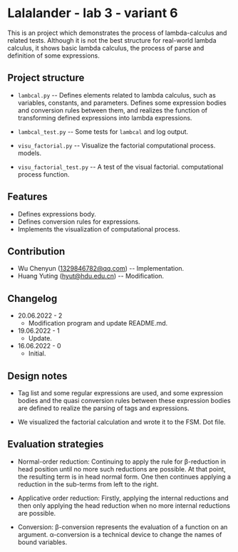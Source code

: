 # Lalalander - lab 3 - variant 6

This is an project which demonstrates the process of lambda-calculus and
related tests. Although it is not the best structure for real-world lambda
calculus, it shows basic lambda calculus, the process of parse and definition
of some expressions.

## Project structure

- `lambcal.py` -- Defines elements related to lambda calculus, such as
variables, constants, and parameters. Defines some expression bodies
and conversion rules between them, and realizes the function of
transforming defined expressions into lambda expressions.

- `lambcal_test.py` -- Some tests for `lambcal` and log output.

- `visu_factorial.py` -- Visualize the factorial computational process.
models.

- `visu_factorial_test.py` -- A test of the visual factorial.
computational process function.

## Features

- Defines expressions body.
- Defines conversion rules for expressions.
- Implements the visualization of computational process.

## Contribution

- Wu Chenyun (1329846782@qq.com) -- Implementation.
- Huang Yuting (hyut@hdu.edu.cn) -- Modification.

## Changelog

- 20.06.2022 - 2
  - Modification program and update README.md.
- 19.06.2022 - 1
  - Update.
- 16.06.2022 - 0
  - Initial.

## Design notes

- Tag list and some regular expressions are used, and some expression
bodies and the quasi conversion rules between these expression bodies
are defined to realize the parsing of tags and expressions.

- We visualized the factorial calculation and wrote it to the FSM. Dot file.

## Evaluation strategies

- Normal-order reduction: Continuing to apply the rule for β-reduction
in head position until no more such reductions are possible. At that point, the
resulting term is in head normal form. One then continues applying a reduction
in the sub-terms from left to the right.

- Applicative order reduction: Firstly, applying the internal reductions and then
only applying the head reduction when no more internal reductions are possible.

- Conversion: β-conversion represents the evaluation of a function on an
argument. α-conversion is a technical device to change the names of bound
variables.
